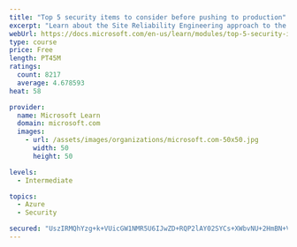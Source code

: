 ```yaml
---
title: "Top 5 security items to consider before pushing to production"
excerpt: "Learn about the Site Reliability Engineering approach to the challenge of assuring reliability and gain a better understanding of why it matters."
webUrl: https://docs.microsoft.com/en-us/learn/modules/top-5-security-items-to-consider/
type: course
price: Free
length: PT45M
ratings:
  count: 8217
  average: 4.678593
heat: 58

provider:
  name: Microsoft Learn
  domain: microsoft.com
  images:
    - url: /assets/images/organizations/microsoft.com-50x50.jpg
      width: 50
      height: 50

levels:
  - Intermediate

topics:
  - Azure
  - Security

secured: "UszIRMQhYzg+k+VUicGW1NMR5U6IJwZD+RQP2lAY02SYCs+XWbvNU+2HmBN+VXKZCZW0bzbFJ7lwW/8b8NPgVvanO6WXFaozr7TMPjDQ9ghc6psI5hNhICIhQKSUovNOdSfGhJHh3DcHiQnGkz0MhiIfdvrl8Wfo+D4HAk1dOEHEg+Y6ZB9W/lk/hpCvwN+utBzlE6BRzUc8eHLsV1wnyheTuLMPSETwiyugpCDFgarbysIzN8OKhjGj2oZ5V2RDTr4nGXi1Nbf7oWkYBL2ZwALTat2GWZkclT5uE3eXRQzKJmSIDmIzKsQrcbAITaFTPNYwQ9Q5XIXLHPf5008Uk8MHhGIYGAQVZuxe1vCbtT4vJWtH+ygZiGuu8F1elQCrRt1ojIo6GxmG30RLvoGTb2lk/4ALVmlhmB/m6VeymHg=;XrgTJ+uNMNcAJjU+KuXgfw=="
---
```


